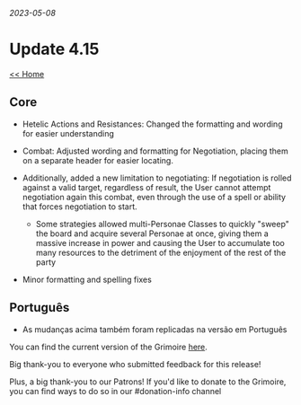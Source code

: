_2023-05-08_
# Update 4.15

[<< Home](https://grimoireofheart.github.io)

## Core 
* Hetelic Actions and Resistances: Changed the formatting and wording for easier understanding 

* Combat: Adjusted wording and formatting for Negotiation, placing them on a separate header for easier locating. 
* Additionally, added a new limitation to negotiating: If negotiation is rolled against a valid target, regardless of result, the User cannot attempt negotiation again this combat, even through the use of a spell or ability that forces negotiation to start. 
	* Some strategies allowed multi-Personae Classes to quickly "sweep" the board and acquire several Personae at once, giving them a massive increase in power and causing the User to accumulate too many resources to the detriment of the enjoyment of the rest of the party
	
* Minor formatting and spelling fixes 
	
## Português 
* As mudanças acima também foram replicadas na versão em Português 


You can find the current version of the Grimoire [here](https://github.com/grimoireofheart/grimoireofheart.github.io/raw/main/Resources/Grimoire%20of%20the%20Heart%20[Core%20Rulebook].pdf).

Big thank-you to everyone who submitted feedback for this release!

Plus, a big thank-you to our Patrons! If you'd like to donate to the Grimoire, you can find ways to do so in our #donation-info channel
